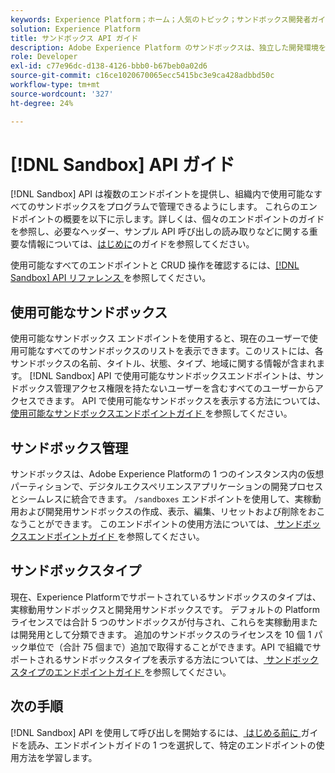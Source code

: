 ```yaml
---
keywords: Experience Platform；ホーム；人気のトピック；サンドボックス開発者ガイド
solution: Experience Platform
title: サンドボックス API ガイド
description: Adobe Experience Platform のサンドボックスは、独立した開発環境を提供し、実稼働環境に影響を与えることなく、機能のテスト、実験の実行、カスタム設定をおこなうことができます。
role: Developer
exl-id: c77e96dc-d138-4126-bbb0-b67beb0a02d6
source-git-commit: c16ce1020670065ecc5415bc3e9ca428adbbd50c
workflow-type: tm+mt
source-wordcount: '327'
ht-degree: 24%

---
```


# [!DNL Sandbox] API ガイド

[!DNL Sandbox] API は複数のエンドポイントを提供し、組織内で使用可能なすべてのサンドボックスをプログラムで管理できるようにします。 これらのエンドポイントの概要を以下に示します。詳しくは、個々のエンドポイントのガイドを参照し、必要なヘッダー、サンプル API 呼び出しの読み取りなどに関する重要な情報については、[はじめに](./getting-started.md)のガイドを参照してください。

使用可能なすべてのエンドポイントと CRUD 操作を確認するには、[[!DNL Sandbox] API リファレンス ](https://www.adobe.io/experience-platform-apis/references/sandbox) を参照してください。

## 使用可能なサンドボックス

使用可能なサンドボックス エンドポイントを使用すると、現在のユーザーで使用可能なすべてのサンドボックスのリストを表示できます。このリストには、各サンドボックスの名前、タイトル、状態、タイプ、地域に関する情報が含まれます。 [!DNL Sandbox] API で使用可能なサンドボックスエンドポイントは、サンドボックス管理アクセス権限を持たないユーザーを含むすべてのユーザーからアクセスできます。 API で使用可能なサンドボックスを表示する方法については、[ 使用可能なサンドボックスエンドポイントガイド ](./available.md) を参照してください。

## サンドボックス管理

サンドボックスは、Adobe Experience Platformの 1 つのインスタンス内の仮想パーティションで、デジタルエクスペリエンスアプリケーションの開発プロセスとシームレスに統合できます。 `/sandboxes` エンドポイントを使用して、実稼動用および開発用サンドボックスの作成、表示、編集、リセットおよび削除をおこなうことができます。 このエンドポイントの使用方法については、[ サンドボックスエンドポイントガイド ](./sandboxes.md) を参照してください。

## サンドボックスタイプ

現在、Experience Platformでサポートされているサンドボックスのタイプは、実稼動用サンドボックスと開発用サンドボックスです。 デフォルトの Platform ライセンスでは合計 5 つのサンドボックスが付与され、これらを実稼動用または開発用として分類できます。 追加のサンドボックスのライセンスを 10 個 1 パック単位で（合計 75 個まで）追加で取得することができます。API で組織でサポートされるサンドボックスタイプを表示する方法については、[ サンドボックスタイプのエンドポイントガイド ](./types.md) を参照してください。

## 次の手順

[!DNL Sandbox] API を使用して呼び出しを開始するには、[ はじめる前に ](./getting-started.md) ガイドを読み、エンドポイントガイドの 1 つを選択して、特定のエンドポイントの使用方法を学習します。
